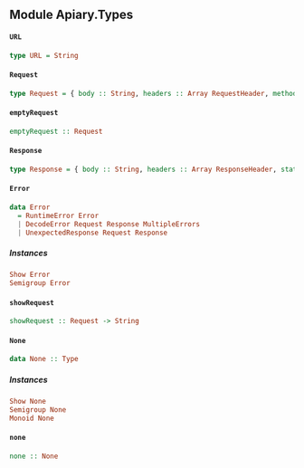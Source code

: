 ## Module Apiary.Types

#### `URL`

``` purescript
type URL = String
```

#### `Request`

``` purescript
type Request = { body :: String, headers :: Array RequestHeader, method :: Method, url :: URL }
```

#### `emptyRequest`

``` purescript
emptyRequest :: Request
```

#### `Response`

``` purescript
type Response = { body :: String, headers :: Array ResponseHeader, status :: StatusCode }
```

#### `Error`

``` purescript
data Error
  = RuntimeError Error
  | DecodeError Request Response MultipleErrors
  | UnexpectedResponse Request Response
```

##### Instances
``` purescript
Show Error
Semigroup Error
```

#### `showRequest`

``` purescript
showRequest :: Request -> String
```

#### `None`

``` purescript
data None :: Type
```

##### Instances
``` purescript
Show None
Semigroup None
Monoid None
```

#### `none`

``` purescript
none :: None
```


